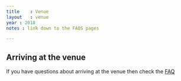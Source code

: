 ```yaml
---
title    : Venue
layout   : venue
year : 2018
notes : link down to the FAQS pages

---
```



## Arriving at the venue

If you have questions about arriving at the venue then check the [FAQ](/content/faq/Accomodation.md)
